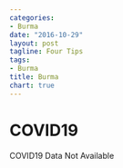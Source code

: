```yaml
---
categories:
- Burma
date: "2016-10-29"
layout: post
tagline: Four Tips
tags:
- Burma
title: Burma
chart: true
---
```



# COVID19
COVID19 Data Not Available
